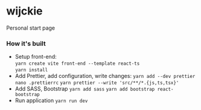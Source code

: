 # wijckie

Personal start page

### How it's built

- Setup front-end:  
  `yarn create vite front-end --template react-ts`  
  `yarn install`
- Add Prettier, add configuration, write changes:
  `yarn add --dev prettier`
  `nano .prettierrc`
  `yarn prettier --write 'src/**/*.{js,ts,tsx}'`
- Add SASS, Bootstrap
  `yarn add sass`
  `yarn add bootstrap react-bootstrap`
- Run application
  `yarn run dev`
